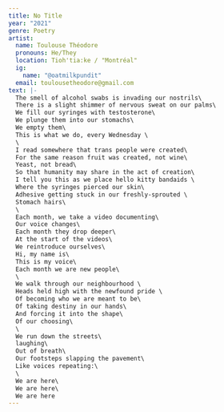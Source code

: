 ```yaml
---
title: No Title
year: "2021"
genre: Poetry
artist:
  name: Toulouse Théodore
  pronouns: He/They
  location: Tioh'tia:ke / "Montréal"
  ig:
    name: "@oatmilkpundit"
  email: toulousetheodore@gmail.com
text: |-
  The smell of alcohol swabs is invading our nostrils\
  There is a slight shimmer of nervous sweat on our palms\
  We fill our syringes with testosterone\
  We plunge them into our stomachs\
  We empty them\
  This is what we do, every Wednesday \
  \
  I read somewhere that trans people were created\
  For the same reason fruit was created, not wine\
  Yeast, not bread\
  So that humanity may share in the act of creation\
  I tell you this as we place hello kitty bandaids \
  Where the syringes pierced our skin\
  Adhesive getting stuck in our freshly-sprouted \
  Stomach hairs\
  \
  Each month, we take a video documenting\
  Our voice changes\
  Each month they drop deeper\
  At the start of the videos\
  We reintroduce ourselves\
  Hi, my name is\
  This is my voice\
  Each month we are new people\
  \
  We walk through our neighbourhood \
  Heads held high with the newfound pride \
  Of becoming who we are meant to be\
  Of taking destiny in our hands\
  And forcing it into the shape\
  Of our choosing\
  \
  We run down the streets\
  laughing\
  Out of breath\
  Our footsteps slapping the pavement\
  Like voices repeating:\
  \
  We are here\
  We are here\
  We are here
---
```

